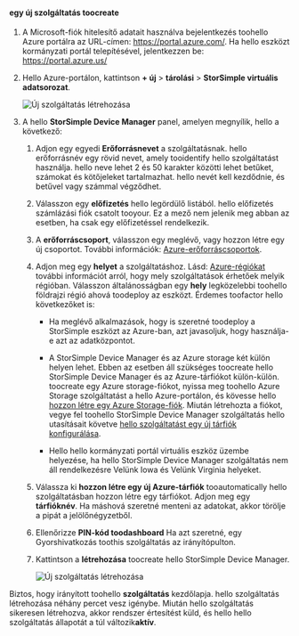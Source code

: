 #### <a name="toocreate-a-new-service"></a>egy új szolgáltatás toocreate

1.  A Microsoft-fiók hitelesítő adatait használva bejelentkezés toohello Azure portálra az URL-címen: <https://portal.azure.com/>. Ha hello eszközt kormányzati portál telepítésével, jelentkezzen be: <https://portal.azure.us/>

2.  Hello Azure-portálon, kattintson **+ új** &gt; **tárolási** &gt; **StorSimple virtuális adatsorozat**.

    ![Új szolgáltatás létrehozása](./media/storsimple-virtual-array-create-new-service/createnewservice2.png) 

3.  A hello **StorSimple Device Manager** panel, amelyen megnyílik, hello a következő:

    1.  Adjon egy egyedi **Erőforrásnevet** a szolgáltatásnak. hello erőforrásnév egy rövid nevet, amely tooidentify hello szolgáltatást használja. hello neve lehet 2 és 50 karakter közötti lehet betűket, számokat és kötőjeleket tartalmazhat. hello nevét kell kezdődnie, és betűvel vagy számmal végződhet.

    2.  Válasszon egy **előfizetés** hello legördülő listából. hello előfizetés számlázási fiók csatolt tooyour. Ez a mező nem jelenik meg abban az esetben, ha csak egy előfizetéssel rendelkezik.

    3.  A **erőforráscsoport**, válasszon egy meglévő, vagy hozzon létre egy új csoportot. További információk: [Azure-erőforráscsoportok](https://azure.microsoft.com/documentation/articles/virtual-machines-windows-infrastructure-resource-groups-guidelines/).

    4.  Adjon meg egy **helyet** a szolgáltatáshoz. Lásd: [Azure-régiókat](https://azure.microsoft.com/regions/#services) további információt arról, hogy mely szolgáltatások érhetőek melyik régióban. Válasszon általánosságban egy **hely** legközelebbi toohello földrajzi régió ahová toodeploy az eszközt. Érdemes toofactor hello következőket is:

        -   Ha meglévő alkalmazások, hogy is szeretné toodeploy a StorSimple eszközt az Azure-ban, azt javasoljuk, hogy használja-e azt az adatközpontot.

        -   A StorSimple Device Manager és az Azure storage két külön helyen lehet. Ebben az esetben áll szükséges toocreate hello StorSimple Device Manager és az Azure-tárfiókot külön-külön. toocreate egy Azure storage-fiókot, nyissa meg toohello Azure Storage szolgáltatást a hello Azure-portálon, és kövesse hello [hozzon létre egy Azure Storage-fiók](https://azure.microsoft.com/documentation/articles/storage-create-storage-account/#create-a-storage-account). Miután létrehozta a fiókot, vegye fel toohello StorSimple Device Manager szolgáltatás hello utasításait követve [hello szolgáltatást egy új tárfiók konfigurálása](https://azure.microsoft.com/en-us/documentation/articles/storsimple-deployment-walkthrough/#configure-a-new-storage-account-for-the-service).

        -   Hello hello kormányzati portál virtuális eszköz üzembe helyezése, ha hello StorSimple Device Manager szolgáltatás nem áll rendelkezésre Velünk Iowa és Velünk Virginia helyeket.

    5.  Válassza ki **hozzon létre egy új Azure-tárfiók** tooautomatically hello szolgáltatásban hozzon létre egy tárfiókot. Adjon meg egy **tárfióknév**. Ha máshová szeretné menteni az adatokat, akkor törölje a pipát a jelölőnégyzetből.

    6.  Ellenőrizze **PIN-kód toodashboard** Ha azt szeretné, egy Gyorshivatkozás toothis szolgáltatás az irányítópulton.

    7.  Kattintson a **létrehozása** toocreate hello StorSimple Device Manager.

        ![Új szolgáltatás létrehozása](./media/storsimple-virtual-array-create-new-service/createnewservice4.png)  

Biztos, hogy irányított toohello **szolgáltatás** kezdőlapja. hello szolgáltatás létrehozása néhány percet vesz igénybe. Miután hello szolgáltatás sikeresen létrehozva, akkor rendszer értesítést küld, és hello hello szolgáltatás állapotát a túl változik**aktív**.



